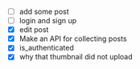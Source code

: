 - [ ] add some post 
- [ ] login and sign up 
- [x] edit post 
- [x] Make an API for collecting posts 
- [x] is_authenticated
- [x] why that thumbnail did not upload
